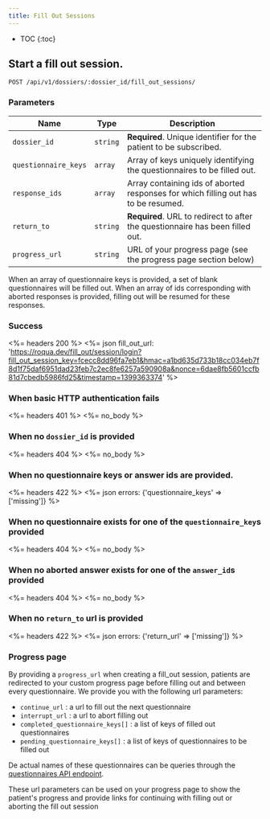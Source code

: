 ```yaml
---
title: Fill Out Sessions
---
```


* TOC
{:toc}


## Start a fill out session.

    POST /api/v1/dossiers/:dossier_id/fill_out_sessions/


### Parameters

Name | Type | Description
-----|------|--------------
`dossier_id`         | `string`  | **Required**. Unique identifier for the patient to be subscribed.
`questionnaire_keys` | `array`   | Array of keys uniquely identifying the questionnaires to be filled out.
`response_ids`       | `array`   | Array containing ids of aborted responses for which filling out has to be resumed.
`return_to`          | `string`  | **Required**. URL to redirect to after the questionnaire has been filled out.
`progress_url`       | `string`  | URL of your progress page (see the progress page section below)

When an array of questionnaire keys is provided, a set of blank questionnaires will be filled out. When an array of
ids corresponding with aborted responses is provided, filling out will be resumed for these responses.

### Success

<%= headers 200 %>
<%= json fill_out_url: 'https://roqua.dev/fill_out/session/login?fill_out_session_key=fcecc8dd96fa7eb1&hmac=a1bd635d733b18cc034eb7f8d1f75daf6951dad23feb7c2ec8fe6257a590908a&nonce=6dae8fb5601ccfb81d7cbedb5986fd25&timestamp=1399363374' %>


### When basic HTTP authentication fails

<%= headers 401 %>
<%= no_body %>


### When no `dossier_id` is provided

<%= headers 404 %>
<%= no_body %>

### When no questionnaire keys or answer ids are provided.

<%= headers 422 %>
<%= json errors: {'questionnaire_keys' => ['missing']} %>

### When no questionnaire exists for one of the `questionnaire_key`s provided

<%= headers 404 %>
<%= no_body %>


### When no aborted answer exists for one of the `answer_id`s provided

<%= headers 404 %>
<%= no_body %>


### When no `return_to` url is provided

<%= headers 422 %>
<%= json errors: {'return_url' => ['missing']} %>

### Progress page

By providing a `progress_url` when creating a fill_out session, patients are redirected to your custom progress page
before filling out and between every questionnaire. We provide you with the following url parameters:

- `continue_url` : a url to fill out the next questionnaire
- `interrupt_url` : a url to abort filling out
- `completed_questionnaire_keys[]` : a list of keys of filled out questionnaires
- `pending_questionnaire_keys[]` : a list of keys of questionnaires to be filled out

De actual names of these questionnaires can be queries through the
[questionnaires API endpoint](http://roqua.github.io/developer/rom/global/questionnaires/).

These url parameters can be used on your progress page to show the patient's progress and provide links for continuing
with filling out or aborting the fill out session
